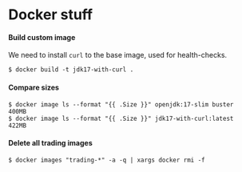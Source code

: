 # Docker stuff

#### Build custom image

We need to install `curl` to the base image, used for health-checks.

```
$ docker build -t jdk17-with-curl .
```

#### Compare sizes

```
$ docker image ls --format "{{ .Size }}" openjdk:17-slim buster
400MB
$ docker image ls --format "{{ .Size }}" jdk17-with-curl:latest
422MB
```

#### Delete all trading images

```
$ docker images "trading-*" -a -q | xargs docker rmi -f
```
